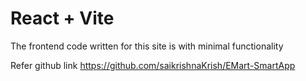 # React + Vite
The frontend code written for this site is with minimal functionality

Refer github link
https://github.com/saikrishnaKrish/EMart-SmartApp

